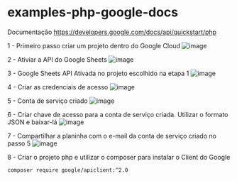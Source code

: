 # examples-php-google-docs

Documentação https://developers.google.com/docs/api/quickstart/php

1 - Primeiro passo criar um projeto dentro do Google Cloud
![image](https://user-images.githubusercontent.com/20804563/135532721-65233399-acd9-4507-923a-9b71ebcc302b.png)

2 - Ativiar a API do Google Sheets
![image](https://user-images.githubusercontent.com/20804563/135532956-82ccfc92-88b0-410d-b53c-60fd4eaffa63.png)

3 - Google Sheets API Ativada no projeto escolhido na etapa 1
![image](https://user-images.githubusercontent.com/20804563/135533292-e60b53fd-95f7-4002-bb0b-6fec7df593a7.png)

4 - Criar as credenciais de acesso
![image](https://user-images.githubusercontent.com/20804563/135533555-c5053f11-c744-4967-8ebe-4b220ca9d359.png)

5 - Conta de serviço criado
![image](https://user-images.githubusercontent.com/20804563/135533666-6c7d6471-c6b6-45a6-9565-09ba39a5ab9f.png)

6 - Criar chave de acesso para a conta de serviço criada. Utilizar o formato JSON e baixar-lá
![image](https://user-images.githubusercontent.com/20804563/135533870-c937801a-cabf-4309-9916-7fb6e0322207.png)

7 - Compartilhar a planinha com o e-mail da conta de serviço criado no passo 5
![image](https://user-images.githubusercontent.com/20804563/135534113-f86e4094-a71f-465f-b639-f6b549effa68.png)

8 - Criar o projeto php e utilizar o composer para instalar o Client do Google
```shell
composer require google/apiclient:^2.0
```
